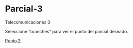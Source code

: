 # Parcial-3
Telecomunicaciones 3

Seleccione "branches" para ver el punto del parcial deseado.

[Punto 2](https://github.com/UAO-AFRG/Parcial-3/tree/punto2)
